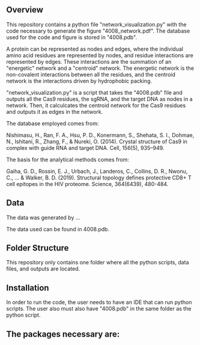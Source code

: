 Overview
-------------------------------------

This repository contains a python file "network_visualization.py" with the code necessary to 
generate the figure "4008_network.pdf". The database used for 
the code and figure is stored in "4008.pdb".

A protein can be represented as nodes and edges, where the individual amino acid residues are 
represented by nodes, and residue interactions are represented by edges. These interactions
are the summation of an "energetic" network and a "centroid" network. The energetic network
is the non-covalent interactions between all the residues, and the centroid network is the
interactions driven by hydrophobic packing. 

"network_visualization.py" is a script that takes the "4008.pdb" file and outputs all the Cas9
residues, the sgRNA, and the target DNA as nodes in a network. Then, it calculcates the 
centroid network for the Cas9 residues and outputs it as edges in the network.

The database employed comes from: 

Nishimasu, H., Ran, F. A., Hsu, P. D., Konermann, S., Shehata, S. I., Dohmae, N., Ishitani, 
R., Zhang, F., & Nureki, O. (2014). Crystal structure of Cas9 in complex with guide RNA and 
target DNA. Cell, 156(5), 935–949.

The basis for the analytical methods comes from: 

Gaiha, G. D., Rossin, E. J., Urbach, J., Landeros, C., Collins, D. R., Nwonu, C., ... 
& Walker, B. D. (2019). Structural topology defines protective CD8+ T cell epitopes in the 
HIV proteome. Science, 364(6439), 480-484.


Data
-------------------------------------

The data was generated by ...

The data used can be found in 4008.pdb.


Folder Structure
-------------------------------------

This repository only contains one folder where all the python scripts, data files, and 
outputs are located.


Installation
-------------------------------------

In order to run the code, the user needs to have an IDE that can run python scripts. The
user also must also have "4008.pdb" in the same folder as the python script.

The packages necessary are:
- 

